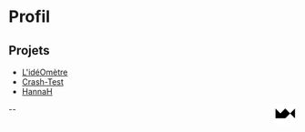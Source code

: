 # Profil
## Projets
- [L'idéOmètre](https://ideometre.fr)
- [Crash-Test](https://maxime.hanicotte.net/Crash-Test)
- [HannaH](https://maxime.hanicotte.net/HannaH)

<a href="https://maxime.hanicotte.net"><img src="mx-logo.png" width="36" alt="MX" align="right"></a>

--
